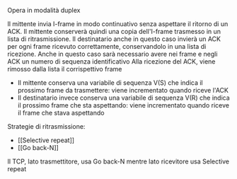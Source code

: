 Opera in modalità duplex

Il mittente invia I-frame in modo continuativo senza aspettare il ritorno di un ACK. Il mittente conserverà quindi una copia dell'I-frame trasmesso in un lista di ritrasmissione. 
Il destinatario anche in questo caso invierà un ACK per ogni frame ricevuto correttamente, conservandolo in una lista di ricezione. Anche in questo caso sarà necessario avere nei frame e negli ACK un numero di sequenza identificativo
Alla ricezione del ACK, viene rimosso dalla lista il corrispettivo frame

- Il mittente conserva una variabile di sequenza V(S) che indica il prossimo frame da trasmettere: viene incrementato quando riceve l'ACK
- Il destinatario invece conserva una variabile di sequenza V(R) che indica il prossimo frame che sta aspettando: viene incrementato quando riceve il frame che stava aspettando

Strategie di ritrasmissione:
- [[Selective repeat]]
- [[Go back-N]]

Il TCP, lato trasmettitore, usa Go back-N mentre lato ricevitore usa Selective repeat